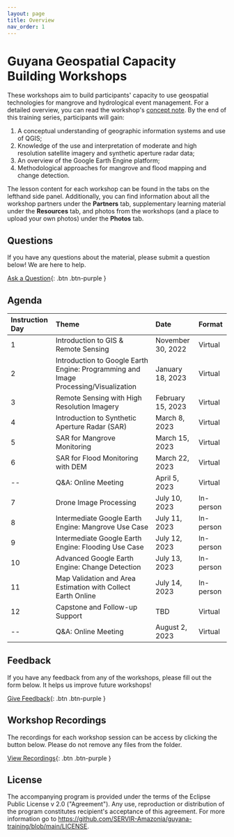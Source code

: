 ```yaml
---
layout: page
title: Overview
nav_order: 1
---
```


# Guyana Geospatial Capacity Building Workshops
These workshops aim to build participants' capacity to use geospatial technologies for mangrove and hydrological event management. For a detailed overview, you can read the workshop's [concept note](https://docs.google.com/document/d/1XKfvieRLKnP15_5xmMt8yOgiGS-CYJug/edit?usp=sharing&ouid=108914212897451159787&rtpof=true&sd=true). By the end of this training series, participants will gain:
1. A conceptual understanding of geographic information systems and use of QGIS;
2. Knowledge of the use and interpretation of moderate and high resolution satellite imagery and synthetic aperture radar data;
3. An overview of the Google Earth Engine platform;
4. Methodological approaches for mangrove and flood mapping and change detection.

The lesson content for each workshop can be found in the tabs on the lefthand side panel. Additionally, you can find information about all the workshop partners under the **Partners** tab, supplementary learning material under the **Resources** tab, and photos from the workshops (and a place to upload your own photos) under the **Photos** tab. 


## Questions
If you have any questions about the material, please submit a question below! We are here to help.  

[Ask a Question](https://forms.gle/a7MW4PtgtmPiPoZJ9){: .btn .btn-purple }

## Agenda

| Instruction Day | Theme                                                                               | Date              | Format    |
|:----------------|:------------------------------------------------------------------------------------|:------------------|:----------|
| 1               | Introduction to GIS & Remote Sensing                                                | November 30, 2022 | Virtual   | 
| 2               | Introduction to Google Earth Engine: Programming and Image Processing/Visualization | January 18, 2023  | Virtual   |
| 3               | Remote Sensing with High Resolution Imagery                                         | February 15, 2023 | Virtual   |
| 4               | Introduction to Synthetic Aperture Radar (SAR)                                      | March 8, 2023     | Virtual   |
| 5               | SAR for Mangrove Monitoring                                                         | March 15, 2023    | Virtual   | 
| 6               | SAR for Flood Monitoring with DEM                                                   | March 22, 2023    | Virtual   |
| --              | Q&A: Online Meeting                                                                 | April 5, 2023     | Virtual   |
| 7               | Drone Image Processing                                                              | July 10, 2023     | In-person |
| 8               | Intermediate Google Earth Engine: Mangrove Use Case                                 | July 11, 2023     | In-person |
| 9               | Intermediate Google Earth Engine: Flooding Use Case                                 | July 12, 2023     | In-person |
| 10              | Advanced Google Earth Engine: Change Detection                                      | July 13, 2023     | In-person |
| 11              | Map Validation and Area Estimation with Collect Earth Online                        | July 14, 2023     | In-person |
| 12              | Capstone and Follow-up Support                                                      | TBD               | Virtual   |
| --              | Q&A: Online Meeting                                                                 | August 2, 2023    | Virtual   |

## Feedback
If you have any feedback from any of the workshops, please fill out the form below. It helps us improve future workshops!

[Give Feedback](https://forms.gle/8Jdm1aybL9sqzNEw6){: .btn .btn-purple }

## Workshop Recordings
The recordings for each workshop session can be access by clicking the button below. Please do not remove any files from the folder.

[View Recordings](https://drive.google.com/drive/folders/1gxnP8N7rcZ1L4fwe87JfEQyFnyT-pD7k?usp=share_link){: .btn .btn-purple }

## License

The accompanying program is provided under the terms of the Eclipse Public License v 2.0 ("Agreement"). Any use, reproduction or distribution of the program constitutes recipient's acceptance of this agreement. For more information go to https://github.com/SERVIR-Amazonia/guyana-training/blob/main/LICENSE.
